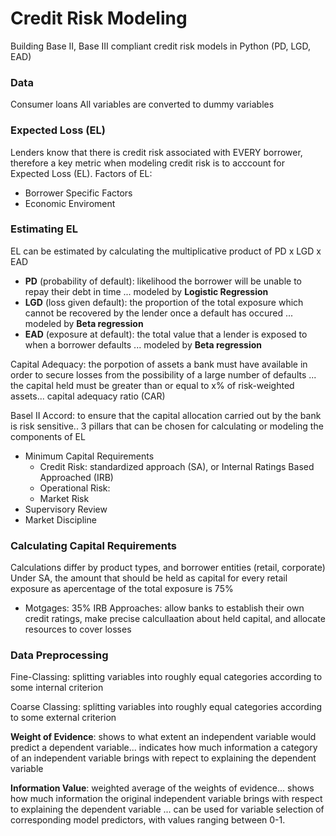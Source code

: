 # Credit Risk Modeling
Building Base II, Base III compliant credit risk models in Python (PD, LGD, EAD)

### Data
Consumer loans
All variables are converted to dummy variables

### Expected Loss (EL)
Lenders know that there is credit risk associated with EVERY borrower, therefore a key metric when modeling credit risk is to acccount for Expected Loss (EL). 
Factors of EL:
* Borrower Specific Factors
* Economic Enviroment


### Estimating EL
EL can be estimated by calculating the multiplicative product of PD x LGD x EAD 
* **PD** (probability of default): likelihood the borrower will be unable to repay their debt in time ... modeled by **Logistic Regression**
* **LGD** (loss given default): the proportion of the total exposure which cannot be recovered by the lender once a default has occured ... modeled by **Beta regression**
* **EAD** (exposure at default): the total value that a lender is exposed to when a borrower defaults ... modeled by **Beta regression**


Capital Adequacy: the porpotion of assets a bank must have available in order to secure losses from the possibility of a large number of defaults ... the capital held must be greater than or equal to x% of risk-weighted assets... capital adequacy ratio (CAR)

Basel II Accord: to ensure that the capital allocation carried out by the bank is risk sensitive.. 3 pillars that can be chosen for calculating or modeling the components of EL
* Minimum Capital Requirements
  * Credit Risk: standardized approach (SA), or Internal Ratings Based Approached (IRB)
  * Operational Risk: 
  * Market Risk
* Supervisory Review
* Market Discipline


### Calculating Capital Requirements
Calculations differ by product types, and borrower entities (retail, corporate)
Under SA, the amount that should be held as capital for every retail exposure as apercentage of the total exposure is 75%
* Motgages: 35%
IRB Approaches: allow banks to establish their own credit ratings, make precise calcullaation about held capital, and allocate resources to cover losses

### Data Preprocessing
Fine-Classing: splitting variables into roughly equal categories according to some internal criterion

Coarse Classing: splitting variables into roughly equal categories according to some external criterion

**Weight of Evidence**: shows to what extent an independent variable would predict a dependent variable... indicates how much information a category of an independent variable brings with repect to explaining the dependent variable

**Information Value**: weighted average of the weights of evidence... shows how much information the original independent variable brings with respect to explaining the dependent variable ... can be used for variable selection of corresponding model predictors, with values ranging between 0-1.
